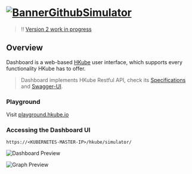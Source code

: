 # [![BannerGithubSimulator](https://user-images.githubusercontent.com/27515937/59030338-62150880-8869-11e9-86f9-b6c1c72eaf19.png)](http://hkube.io)

> !! [Version 2 work in progress](https://github.com/kube-HPC/dashboard)

## Overview

Dashboard is a web-based [HKube](https://github.com/kube-HPC/hkube) user interface, which supports every functionality HKube has to offer.

> Dashboard implements HKube Restful API, check its [Specifications](http://hkube.io/spec) and [Swagger-UI](http://petstore.swagger.io/?url=https://raw.githubusercontent.com/kube-HPC/api-server/master/api/rest-api/swagger.json).

### Playground

Visit [playground.hkube.io](http://playground.hkube.io/)

### Accessing the Dashboard UI

`https://<KUBERNETES-MASTER-IP>/hkube/simulator/`

![Dashboard Preview](https://user-images.githubusercontent.com/27515937/63507202-bb82f000-c4c6-11e9-9432-17c79016704e.png)

![Graph Preview](https://user-images.githubusercontent.com/27515937/63507999-8f686e80-c4c8-11e9-954c-987b98acc7f2.png)

